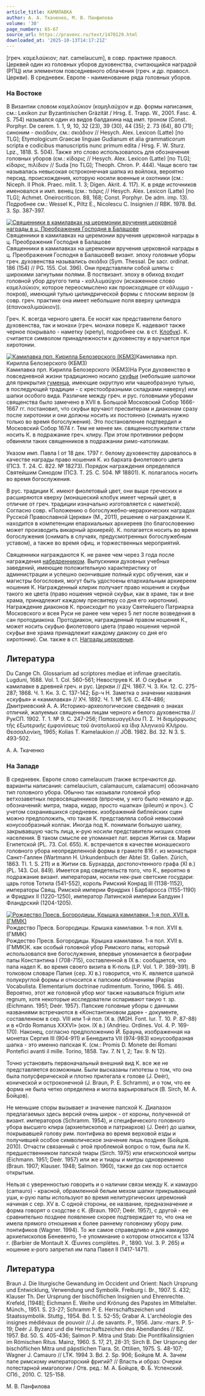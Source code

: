 ```yaml
---
article_title: КАМИЛАВКА
author: А. А. Ткаченко, М. В. Панфилова
volume: '30'
page_numbers: 65-67
source_url: https://pravenc.ru/text/1470129.html
downloaded_at: '2025-10-13T14:17:21Z'
---
```


[греч. καμελαύκιον; лат. camelaucum], в совр. практике правосл. Церквей один из головных уборов духовенства, считающийся наградой (РПЦ) или элементом повседневного облачения (греч. и др. правосл. Церкви). В средневек. Европе - наименование ряда головных уборов.

### На Востоке

В Византии словом καμελαύκιον (καμηλαύχιον и др. формы написания, см.: Lexikon zur Byzantinischen Gräzität / Hrsg. E. Trapp. W., 2001. Fasc. 4. S. 754) назывался один из видов балдахина над имп. троном (Const. Porphyr. De cerem. 1. 1, 9, 10, 32 (23), 39 (30), 44 (35); 2. 73 (64), 80 (71); синоним - σκιάδιον, см.: σκιάδιον // Hesych. Alex. Lexicon (Latte) [по TLG]; Etymologicum Graecae linguae Gudianum et alia grammaticorum scripta e codicibus manuscriptis nunc primum edita / Hrsg. F. W. Sturz. Lpz., 1818. S. 504). Также это слово использовалось для обозначения головных уборов (см.: κίδαρις // Hesych. Alex. Lexicon (Latte) [по TLG]; κίδαρις, πιλίδιον // Suda [по TLG]; Theoph. Chron. P. 444). Чаще всего так называлась невысокая остроконечная шапка из войлока, вероятно персид. происхождения, которую носили военные и охотники (см.: Niceph. II Phok. Praec. milit. 1. 3; Digen. Akrit. 4. 117). К. в ряде источников именовался и имп. венец (см.: τιάρις // Hesych. Alex. Lexicon (Latte) [по TLG]; Achmet. Oneirocritiсon. 88, 168; Const. Porphyr. De adm. imp. 13). Подробнее см.: Wessel K., Piltz E., Nicolescu C. Insignien // RBK. 1978. Bd. 3. Sp. 387-397.

[![Священники в камилавках на церемонии вручения церковной награды в ц. Преображения Господня в Балашове](https://pravenc.ru/data/2012/12/20/1233152326/i200.jpg "Кликните для увеличения картинки")](https://pravenc.ru/data/2012/12/20/1233152326/i400.jpg)Священники в камилавках на церемонии вручения церковной награды в ц. Преображения Господня в Балашове  
Священники в камилавках на церемонии вручения церковной награды в ц. Преображения Господня в БалашовеВ визант. эпоху головные уборы греч. духовенства назывались σκιάδια (Sym. Thessal. De sacr. ordinat. 186 (154) // PG. 155. Col. 396). Они представляли собой шляпы с широкими загнутыми полями. В поствизант. эпоху в обиход входит головной убор другого типа - καλλυμαύχιον (искаженное слово καμελαύκιον, которое переосмыслено как происходящее от κάλυμμα - покров), имеющий тулью цилиндрической формы с плоским верхом (в совр. греч. практике она имеет небольшие поля вверху цилиндра (ἐπανοκαλιμαύκιον)).

Греч. К. всегда черного цвета. Ее носят как представители белого духовенства, так и монахи (греч. монахи поверх К. надевают также черное покрывало - наметку (крепу), подробнее см. в ст. [Клобук](https://pravenc.ru/text/Клобук.html)). К. считается символом принадлежности к духовенству и вручается при хиротонии.

[![Камилавка прп. Кирилла Белозерского (КБМЗ)](https://pravenc.ru/data/2012/12/20/1233153573/i200.jpg "Кликните для увеличения картинки")](https://pravenc.ru/data/2012/12/20/1233153573/i400.jpg)Камилавка прп. Кирилла Белозерского (КБМЗ)  
Камилавка прп. Кирилла Белозерского (КБМЗ)На Руси духовенство в повседневной жизни традиционно носило [скуфьи](https://pravenc.ru/text/скуфьи.html) (небольшие шапочки для прикрытия [гуменца](https://pravenc.ru/text/гуменца.html), имеющие округлую или чашеобразную тулью, в последующей традиции - с крестообразными складками наверху) или шапки особого вида. Различие между греч. и рус. головными уборами священства было замечено в XVII в. Большой Московский Собор 1666-1667 гг. постановил, что скуфьи вручают пресвитерам и диаконам сразу после хиротонии и они должны носить их постоянно (снимать нужно только во время богослужения). Это постановление подтвердил и Московский Собор 1674 г. Тем не менее мн. священнослужители стали носить К. в подражание греч. клиру. При этом противники реформ обвиняли таких священников в подражании римо-католикам.

Указом имп. Павла I от 18 дек. 1797 г. белому духовенству даровалось в качестве награды право ношения К. из бархата фиолетового цвета (ПСЗ. Т. 24. С. 822. № 18273). Порядок награждения определялся Святейшим Синодом (ПСЗ. Т. 25. С. 504. № 18801). К. полагалось носить во время богослужения.

В рус. традиции К. имеют фиолетовый цвет, они выше греческих и расширяются кверху (монашеский клобук имеет черный цвет, в отличие от греч. традиции изначально изготовляется с наметкой). Согласно совр. «Положению о богослужебно-иерархических наградах Русской Православной Церкви» (М., 2011), решение о награждении К. находится в компетенции епархиальных архиереев (по благословению может производить викарный архиерей). К. полагается носить во время богослужения (снимать в случаях, предусмотренных богослужебным уставом), а также во время офиц. и торжественных мероприятий.

Священники награждаются К. не ранее чем через 3 года после награждения [набедренником](https://pravenc.ru/text/набедренником.html). Выпускники духовных учебных заведений, имеющие положительную характеристику от администрации и успешно окончившие полный курс обучения, как и магистры богословия, могут быть удостоены епархиальным архиереем ношения К. Награжденный клирик получает право ношения и скуфьи такого же цвета (право ношения черной скуфьи, как в храме, так и вне храма, принадлежит каждому пресвитеру со дня его хиротонии). Награждение диаконов К. происходит по указу Святейшего Патриарха Московского и всея Руси не ранее чем через 5 лет после возведения в сан протодиакона. Протодиакон, награжденный правом ношения К., может носить скуфью фиолетового цвета (право ношения черной скуфьи вне храма принадлежит каждому диакону со дня его хиротонии). См. также в ст. [Награды церковные](<https://pravenc.ru/text/Награды церковные.html>).

## Литература

Du Cange Ch. Glossarium ad scriptores mediae et infimae graecitatis. Lugduni, 1688. Vol. 1. Col. 560-561; Невоструев К. И. О скуфье и камилавке в древней греч. и рус. Церкви // ДЧ. 1867. Ч. 3. Кн. 12. С. 275-287; 1868. Ч. 1. Кн. 3. С. 137-142; Бр-ч Н. Заметка о значении названия «скуфья» и «камилавка» // ХЧ. 1892. Ч. 1. № 5/6. С. 474-486; Дмитриевский А. А. Историко-археологические сведения о знаках отличий, жалуемых священным лицам черного и белого духовенства // РукСП. 1902. Т. 1. № 9. С. 247-256; Παπαευαγγέλου Π. Σ. ῾Η διαμόρφωσις τῆς ἐξωτερικῆς ἐμφανίσεως τοῦ ἀνατολικοῦ κα ἰδιᾳ λληνικοῦ Κλήρου. Θεσσαλονίκη, 1965; Kolias T. Kamelaukion // JÖB. 1982. Bd. 32. N 3. S. 493-502.

А. А. Ткаченко

### На Западе

В средневек. Европе слово camelaucum (также встречаются др. варианты написания: camelaucium, calamaucum, calamacum) обозначало тип головного убора. Обычно так называли головной убор ветхозаветных первосвященников (впрочем, у него было немало и др. обозначений: митра, тиара, кидар, просто «шапка» (pileum) и проч.). С учетом сохранившихся средневек. изображений библейских сцен можно предположить, что такая К. представляла собой невысокий конусообразный колпак. Иногда под К. понимали большую шапку, закрывавшую часть лица, к-рую носили представители низших слоев населения. В таком смысле ее упоминает лат. версия Жития св. Марии Египетской (PL. 73. Col. 655). К. встречается в качестве монашеского головного убора неопределенной формы в грамоте 816 г. из монастыря Санкт-Галлен (Wartmann H. Urkundenbuch der Abtei St. Gallen. Zürich, 1863. Tl. 1. S. 211) и в Житии св. Бурхарда, достопочтенного графа (XI в.) (PL. 143. Col. 849). Имеется ряд свидетельств того, что К., вероятно в подражание визант. императорам, носили нек-рые светские государи: царь готов Тотила (541-552), король Римский Конрад III (1138-1152), императоры Свящ. Римской империи Фридрих I Барбаросса (1155-1190) и Фридрих II (1220-1250), император Латинской империи Балдуин I Фландрский (1204-1205).

[![Рождество Пресв. Богородицы. Крышка камилавки. 1-я пол. XVII в. (ГММК)](https://pravenc.ru/data/2012/12/20/1233152497/i200.jpg "Кликните для увеличения картинки")](https://pravenc.ru/data/2012/12/20/1233152497/i400.jpg)Рождество Пресв. Богородицы. Крышка камилавки. 1-я пол. XVII в. (ГММК)  
Рождество Пресв. Богородицы. Крышка камилавки. 1-я пол. XVII в. (ГММК)К. как особый головной убор Римского папы, который использовался вне богослужения, впервые упоминается в биографии папы Константина I (708-715), составленной в IX в.: сообщается, что папа надел К. во время своего визита в К-поль (LP. Vol. 1. P. 389-391). В толковом словаре Папия (сер. XI в.) говорится, что К. является шапкой полукруглой формы и относится к папским облачениям (Papias Vocabulista. Elementarium doctrinae rudimentum. Torino, 1966. S. 46). Вероятно, этот же головной убор мог также называться frigium или regnum, хотя некоторые исследователи оспаривают такую т. зр. (Eichmann. 1951; Deér. 1957). Папские головные уборы с данными названиями встречаются в «Константиновом даре» - документе, составленном в сер. VIII или 1-й пол. IX в. (MGH. Font. Iur. T. 10. P. 87-88) и в «Ordo Romanus XXXVI» (кон. IX в.) (Andrieu. Ordines. Vol. 4. P. 169-170). Наконец, согласно предположению Й. Брауна, изображенная на монетах Сергия III (904-911) и Бенедикта VII (974-983) конусообразная шапка - это именно папская К. (см.: Promis D. Monete dei Romani Pontefici avanti il mille. Torino, 1858. Tav. 7. N 1, 2; Tav. 9. N 12).

Точно установить первоначальный внешний вид К. все же не представляется возможным. Были высказаны гипотезы о том, что она была полусферической и плотно прилегала к голове (J. Deér), конической и остроконечной (J. Braun, P. E. Schramm), и о том, что ее форма не была четко определена и могла варьироваться (B. Sirch, М. А. Бойцов).

Не меньшие споры вызывает и значение папской К. Диапазон предлагаемых здесь версий очень широк - от короны, полученной от визант. императоров (Schramm. 1954), и специфического головного убора высшего клира (архиепископов и патриархов) (J. Deér) до шапки, покрывавшей голову рим. понтифика во время верховой езды и получившей особое символическое значение лишь позднее (Бойцов. 2010). Отчасти связанный с этой проблемой вопрос о том, была ли К. предшественником папской тиары (Sirch. 1975) или епископской митры (Eichmann. 1951; Deér. 1957) или же и тиары и митры одновременно (Braun. 1907; Klauser. 1948; Salmon. 1960), также до сих пор остается открытым.

Нельзя с уверенностью говорить и о наличии связи между К. и камауро (camauro) - красной, обрамленной белым мехом шапки прикрывающей уши, к-рую папы используют во время нелитургических церемоний начиная с сер. XV в. С одной стороны, ее название, предназначение и форма говорят о сходстве с К. (Braun. 1907; Deér. 1957), с другой - ее сравнительно позднее появление скорее подтверждает то, что она не имела прямого отношения к более раннему головному убору рим. понтификов (Wagner. 1994). То же самое справедливо и для камауро архиепископов Беневенто, 1-е упоминание о котором относится к 1374 г. (Barbier de Montault X. Œuvres complètes. P., 1890. Vol. 3. P. 265) и ношение к-рого запретил им папа Павел II (1417-1471).

## Литература

Braun J. Die liturgische Gewandung im Occident und Orient: Nach Ursprung und Entwicklung, Verwendung und Symbolik. Freiburg i. Br., 1907. S. 432; Klauser Th. Der Ursprung der bischöflichen Insignien und Ehrenrechte. Krefeld, [1948]; Eichmann E. Weihe und Krönung des Papstes im Mittelalter. Münch., 1951. S. 23-27; Schramm P. E. Herrschaftszeichen und Staatssymbolik. Stuttg., 1954. Bd. 1. S. 52-55; Grabar A. L'archéologie des insignes médiévaux de pouvoir // J. de savants. P., 1956. Janv.-mars. P. 5-19; Deér J. Byzanz und die Herrschaftszeichen des Abendlandes // BZ. 1957. Bd. 50. S. 405-436; Salmon P. Mitra und Stab: Die Pontifikalinsignien im Römischen Ritus. Mainz, 1960. S. 17, 21, 28-31; Sirch B. Der Ursprung der bischöflichen Mitra und päpstlichen Tiara. St. Ottilien, 1975. S. 48-107; Wagner J. Camauro // LTK. 1994 3. Bd. 2. Sp. 906; Бойцов М. А. Зачем папе римскому императорский фригий? // Власть и образ: Очерки потестарной имагологии / Отв. ред.: М. А. Бойцов, Ф. Б. Успенский. СПб., 2010. С. 125-158.

М. В. Панфилова
